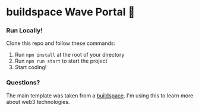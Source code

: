 # buildspace Wave Portal 👋 

### **Run Locally!**
Clone this repo and follow these commands:

1. Run `npm install` at the root of your directory
2. Run `npm run start` to start the project
3. Start coding!

### **Questions?**
The main template was taken from a [buildspace](https://app.buildspace.so/courses/). I'm using this to learn more about web3 technologies.
